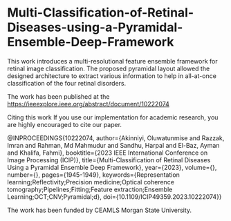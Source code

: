 # Multi-Classification-of-Retinal-Diseases-using-a-Pyramidal-Ensemble-Deep-Framework
This work introduces a multi-resolutional feature ensemble framework for retinal image classification. The proposed pyramidal layout allowed the designed architecture to extract various information to help in all-at-once classification of the four retinal disorders.

The work has been published at the https://ieeexplore.ieee.org/abstract/document/10222074

Citing this work
If you use our implementation for academic research, you are highly encouraged to cite our paper.

@INPROCEEDINGS{10222074,
  author={Akinniyi, Oluwatunmise and Razzak, Imran and Rahman, Md Mahmudur and Sandhu, Harpal and El-Baz, Ayman and Khalifa, Fahmi},
  booktitle={2023 IEEE International Conference on Image Processing (ICIP)}, 
  title={Multi-Classification of Retinal Diseases Using a Pyramidal Ensemble Deep Framework}, 
  year={2023},
  volume={},
  number={},
  pages={1945-1949},
  keywords={Representation learning;Reflectivity;Precision medicine;Optical coherence tomography;Pipelines;Fitting;Feature extraction;Ensemble Learning;OCT;CNV;Pyramidal;d},
  doi={10.1109/ICIP49359.2023.10222074}}
  
The work has been funded by CEAMLS Morgan State University.
